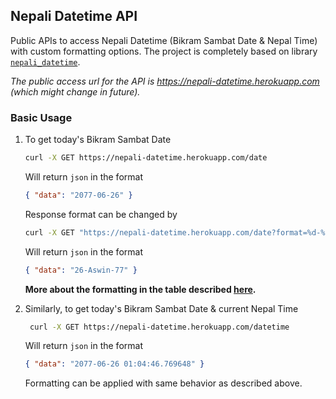 ## Nepali Datetime API

Public APIs to access Nepali Datetime (Bikram Sambat Date & Nepal Time) with custom formatting options. The project is
completely based on library [`nepali_datetime`](https://github.com/arneec/nepali-datetime).

_The public access url for the API is https://nepali-datetime.herokuapp.com (which
might change in future)._

### Basic Usage

1. To get today's Bikram Sambat Date

   ```sh
   curl -X GET https://nepali-datetime.herokuapp.com/date
   ```

   Will return `json` in the format

   ```json
   { "data": "2077-06-26" }
   ```

   Response format can be changed by

   ```sh
   curl -X GET "https://nepali-datetime.herokuapp.com/date?format=%d-%B-%y"
   ```

   Will return `json` in the format

   ```json
   { "data": "26-Aswin-77" }
   ```

   **More about the formatting in the table described [here](https://arneec.github.io/nepali-datetime/html/index.html#strftime-and-strptime-behavior).**

1. Similarly, to get today's Bikram Sambat Date & current Nepal Time

   ```sh
    curl -X GET https://nepali-datetime.herokuapp.com/datetime
   ```

   Will return `json` in the format

   ```json
   { "data": "2077-06-26 01:04:46.769648" }
   ```

   Formatting can be applied with same behavior as described above.
